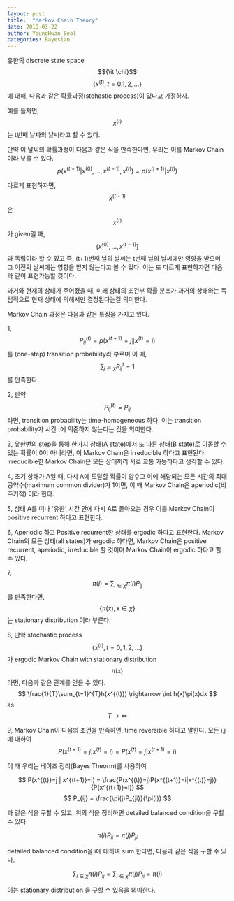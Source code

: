 ```yaml
---
layout: post
title:  "Markov Chain Theory"
date: 2019-03-22 
author: YoungHwan Seol
categories: Bayesian
---
```


유한의 discrete state space $${\it \chi}$$ $$\{x^{(t)},t=0.1,2,...\}$$ 에 대해, 다음과 같은 확률과정(stohastic process)이 있다고 가정하자. 

예를 들자면, $$x^{(t)}$$는 t번째 날짜의 날씨라고 할 수 있다.

만약 이 날씨의 확률과정이 다음과 같은 식을 만족한다면, 우리는 이를 Markov Chain이라 부를 수 있다.
$$ p(x^{(t+1)} | x^{(0)},...,x^{(t-1)},x^{(t)} )=p(x^{(t+1)}|x^{(t)}) $$

다르게 표현하자면,  $$x^{(t+1)}$$ 은 $$x^{(t)}$$가 given일 때, $$\{ x^{(0)},...,x^{(t-1)} \}$$ 과 독립이라 할 수 있고 즉, (t+1)번째 날의 날씨는 t번째 날의 날씨에만 영향을 받으며 그 이전의 날씨에는 영향을 받지 않는다고 볼 수 있다. 이는 또 다르게 표현하자면 다음과 같이 표현가능할 것이다. 

과거와 현재의 상태가 주어졌을 때, 미래 상태의 조건부 확률 분포가 과거의 상태와는 독립적으로 현재 상태에 의해서만 결정된다는걸 의미한다. 

Markov Chain 과정은 다음과 같은 특징을 가지고 있다.

1, $$P_{ij}^{(t)}=p(x^{(t+1)}=j \| x^{(t)}=i)$$ 를 (one-step) transition probability라 부르며 이 때, $$\sum_{j \in \chi} P_{ij}^{t}=1$$ 를 만족한다. 

2, 만약 $$P_{ij}^{(t)}=P_{ij}$$ 라면, transition probability는 time-homogeneous 하다. 이는 transition probability가 시간 t에 의존하지 않는다는 것을 의미한다. 

3, 유한번의 step을 통해 한가지 상태(A state)에서 또 다른 상태(B state)로 이동할 수 있는 확률이 0이 아니라면, 이 Markov Chain은 irreducible 하다고 표현된다. irreducible한 Markov Chain은 모든 상태끼리 서로 교통 가능하다고 생각할 수 있다.

4, 초기 상태가 A일 때, 다시 A에 도달할 확률이 양수고 이에 해당되는 모든 시간의 최대 공약수(maximum common divider)가 1이면, 이 때 Markov Chain은 aperiodic(비주기적) 이라 한다. 

5, 상태 A를 떠나 '유한' 시간 안에 다시 A로 돌아오는 경우 이를 Markov Chain이 positive recurrent 하다고 표현한다.

6, Aperiodic 하고 Positive recurrent한 상태를 ergodic 하다고 표현한다. Markov Chain의 모든 상태(all states)가 ergodic 하다면, Markov Chain은 positive recurrent, aperiodic, irreducible 할 것이며 Markov Chain이 ergodic 하다고 할 수 있다.

7, $$ \pi(j)=\sum_{i \in \chi} \pi(i)P_{ij} $$를 만족한다면, $$\{\pi(x), x \in \chi \} $$ 는 stationary distribution 이라 부른다. 

8, 만약 stochastic process $$\{x^{(t)},t=0,1,2,...\}$$가 ergodic Markov Chain with stationary distribution $$\pi(x)$$ 라면, 다음과 같은 관계를 얻을 수 있다.
$$ \frac{1}{T}\sum_{t=1}^{T}h(x^{(t)}) \rightarrow \int h(x)\pi(x)dx $$ as $$ T \rightarrow \infty $$ 

9, Markov Chain이 다음의 조건을 만족하면, time reversible 하다고 말한다. 모든 i,j에 대하여
$$ P(x^{(t+1)}=j | x^{(t)}=i)=P(x^{(t)}=j|x^{(t+1)}=i) $$

이 때 우리는 베이즈 정리(Bayes Theorm)를 사용하여

$$ P(x^{(t)}=j | x^{(t+1)}=i) =  \frac{P(x^{(t)}=j)P(x^{(t+1)}=i|x^{(t)}=j)}{P(x^{(t+1)}=i)} $$
$$ P_{ij} = \frac{\pi(j)P_{ji}}{\pi(i)} $$

과 같은 식을 구할 수 있고, 위의 식을 정리하면 detailed balanced condition을 구할 수 있다.

$$ \pi(i)P_{ij}=\pi(j)P_{ji} $$

detailed balanced condition을 i에 대하여 sum 한다면, 다음과 같은 식을 구할 수 있다.

$$ \sum_{i \in \chi} \pi(i)P_{ij} = \sum_{i \in \chi} \pi(j)P_{ji} = \pi(j) $$

이는 stationary distribution 을 구할 수 있음을 의미한다.









